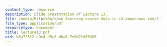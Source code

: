 ```yaml
---
content_type: resource
description: Slide presentation of Lecture 13.
file: /media/https%3A/open-learning-course-data-rc.s3.amazonaws.com/1-34-waste-containment-and-remediation-technology-spring-2004/b8a723f2e9c4d5c8dba67e0d21d55d09_lecture13.pdf
file_type: application/pdf
resourcetype: Document
title: lecture13.pdf
uid: b8a723f2-e9c4-d5c8-dba6-7e0d21d55d09
---
```

